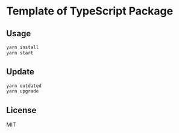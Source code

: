 # Template of TypeScript Package

## Usage

```sh
yarn install
yarn start
```

## Update

```sh
yarn outdated
yarn upgrade
```

## License

MIT
